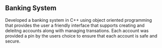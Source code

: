 **Banking System**
-----------------------------------------------------------------------------
Developed a banking system in C++ using object oriented programming that provides the user a friendly interface that supports creating and deleitng accounts along with managing transations. Each account was provided a pin by the users choice to ensure that each account is safe and secure.
